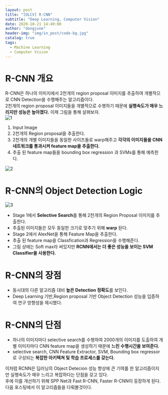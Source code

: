 ```yaml
---
layout: post
title: "[DLCV] R-CNN"
subtitle: "Deep Learning, Computer Vision"
date: 2020-10-21 14:49:00
author: "dongjune"
header-img: "img/in_post/code-bg.jpg"
catalog: true
tags:
  - Machine Learning
  - Computer Vision
---
```


# R-CNN 개요

R-CNN은 하나의 이미지에서 2천개의 region proposal 이미지를 추출하여 개별적으로 CNN Detection을 수행해주는 알고리즘이다.  
2천개의 region proposal 이미지들을 개별적으로 수행하기 때문에 **실행속도가 매우 느리지만 성능은 높아졌다.** 이제 그림을 통해 살펴보자.  
![1](https://user-images.githubusercontent.com/53213397/117608502-28f21b00-b199-11eb-9fa5-ba626033bf57.png)
1. Input Image
2. 2천개의 Region proposal을 추출한다.
3. 2천개의 개별 이미지들을 동일한 사이즈들로 warp해주고 **각각의 이미지들을 CNN 네트워크를 통과시켜 feature map을 추출한다.**
4. 추출 된 feature map들을 bounding box regression 과 SVMs를 통해 예측한다.

![2](https://user-images.githubusercontent.com/53213397/117608505-2d1e3880-b199-11eb-8ee0-bdf7c8b8380c.png)

# R-CNN의 Object Detection Logic

![3](https://user-images.githubusercontent.com/53213397/117608507-2e4f6580-b199-11eb-811b-909a9466dc4e.png)
- Stage 1에서 **Selective Search**를 통해 2천개의 Region Proposal 이미지를 추출한다.
- 추출된 이미지들은 모두 동일한 크기로 맞추기 위해 **warp** 된다. 
- Stage 2에서 AlexNet을 통해 Feature Map을 추출한다.
- 추출 된 feature map을 Classfication과 Regression을 수행해준다.
- 그림 상에는 Soft max라 써있지만 **RCNN에서는 더 좋은 성능을 보이는 SVM Classifier을 사용한다.**

# R-CNN의 장점
- 동시대의 다른 알고리즘 대비 **높은 Detection 정확도**를 보인다.
- Deep Learning 기반,Region proposal 기반 Object Detection 성능을 입증하여 연구 방향성을 제시했다.

# R-CNN의 단점
- 하나의 이미지마다 selective search를 수행하여 2000개의 이미지를 도출하여 개별 이미지마다 CNN feature map을 생성하기 때문에 **느린 수행시간을 보여준다.**
- selective search, CNN Feature Extractor, SVM, Bounding box regressor로 구성되는 **복잡한 아키텍쳐 및 학습 프로세스를 갖는다.**  
  
  
이처럼 RCNN은 딥러닝의 Object Detecion 성능 향상에 큰 기여를 한 알고리즘이지만 실행속도가 매우 느리고 복잡하다는 단점을 갖고 있다.  
후에 이를 개선하기 위해 SPP Net과 Fast R-CNN, Faster R-CNN이 등장하게 된다. 
다음 포스팅에서 이 알고리즘들을 다뤄볼것이다.